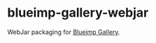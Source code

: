 # blueimp-gallery-webjar
WebJar packaging for [Blueimp Gallery](https://github.com/blueimp/Gallery).
